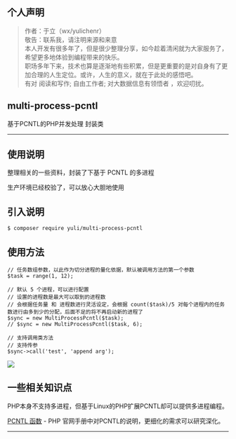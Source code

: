 ## 个人声明

> 作者：于立（wx/yulichenr）  
> 敬告：联系我，请注明来源和来意  
> 本人开发有很多年了，但是很少整理分享，如今趁着清闲就为大家服务了，希望更多地体验到编程带来的快乐。  
> 职场多年下来，技术也算是逐渐地有些积累，但是更重要的是对自身有了更加合理的人生定位。或许，人生的意义，就在于此处的感悟吧。  
> 有对 阅读和写作; 自由工作者; 对大数据信息有领悟者 ，欢迎叨扰。

## multi-process-pcntl

基于PCNTL的PHP并发处理 封装类

***

## 使用说明

整理相关的一些资料，封装了下基于 PCNTL 的多进程

生产环境已经校验了，可以放心大胆地使用

## 引入说明

```bash
$ composer require yuli/multi-process-pcntl
```

## 使用方法

```
// 任务数组参数，以此作为切分进程的量化依据，默认被调用方法的第一个参数
$task = range(1, 12);

// 默认 5 个进程，可以进行配置
// 设置的进程数是最大可以取到的进程数
// 会根据任务量 和 进程数进行灵活设定，会根据 count($task)/5 对每个进程内的任务数进行由多到少的分配，后面不足的将不再启动新的进程了
$sync = new MultiProcessPcntl($task);
// $sync = new MultiProcessPcntl($task, 6);

// 支持调用类方法
// 支持传参
$sync->call('test', 'append arg');
```

![](https://github.com/shxingzhe/multi-process-pcntl/blob/master/multi-demo.png)

## 一些相关知识点

PHP本身不支持多进程，但基于Linux的PHP扩展PCNTL却可以提供多进程编程。

[PCNTL 函数](http://php.net/manual/zh/book.pcntl.php) - PHP 官网手册中对PCNTL的说明，更细化的需求可以研究深化。

***
